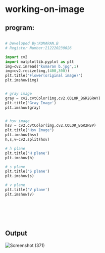 # working-on-image
## program:
```python

# Developed By:KUMARAN.B
# Register Number:212220230026

import cv2
import matplotlib.pyplot as plt
img=cv2.imread("kumaran b.jpg",1)
img=cv2.resize(img,(400,300))
plt.title('Flower(original image)')
plt.imshow(img)


# gray image
gray = cv2.cvtColor(img,cv2.COLOR_BGR2GRAY)
plt.title('Gray Image')
plt.imshow(gray)


# hsv image
hsv = cv2.cvtColor(img,cv2.COLOR_BGR2HSV)
plt.title("Hsv Image")
plt.imshow(hsv)
h,s,v=cv2.split(hsv)

# h plane
plt.title('H plane')
plt.imshow(h)

# s plane
plt.title('S plane')
plt.imshow(s)

# v plane
plt.title('V plane')
plt.imshow(v)
```
## <br><br><br>Output
![Screenshot (371)](https://user-images.githubusercontent.com/75243072/175524229-4143ff6a-0867-4133-9e8f-66d220d88acf.png)


